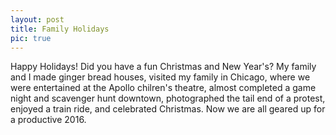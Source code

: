```yaml
---
layout: post
title: Family Holidays
pic: true
---
```

Happy Holidays!  Did you have a fun Christmas and New Year's?  My family and I made ginger bread houses, visited my family in Chicago, where we were entertained at the Apollo chilren's theatre, almost completed a game night and scavenger hunt downtown, photographed the tail end of a protest, enjoyed a train ride, and celebrated Christmas.  Now we are all geared up for a productive 2016.

